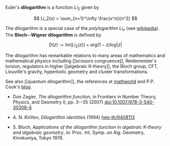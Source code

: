 Euler's __dilogarithm__ is a function $Li_2$ given by

$$
Li_2(x) = \sum_{n=1}^\infty \frac{x^n}{n^2}
$$

The dilogarithm is a special case of the _polylogarithm_ $Li_n$ (see [wikipedia](http://en.wikipedia.org/wiki/Polylogarithm)). The __Bloch--Wigner dilogarithm__ is defined by

$$ D(z) := Im(Li_2(z)) + arg(1-z) log |z| $$

The dilogarithm has remarkable relations to many areas of mathematics and mathematical physics including [[scissors congruence]], Reidemeister's torsion, regulators in higher [[algebraic K-theory]], the Bloch group, CFT, Liouville's gravity, hyperbolic geometry and cluster transformations.  

See also [[quantum dilogarithm]], the references at [mathworld](http://mathworld.wolfram.com/Dilogarithm.html)
and P.P. Cook's [blog](http://ppcook.blogspot.com/2005/12/dilogarithms.html). 

* Don Zagier, _The dilogarithm function_, in Frontiers in Number Theory, Physics, and Geometry II, pp. 3--35 (2007) [doi:10.1007/978-3-540-30308-4](http://dx.doi.org/10.1007/978-3-540-30308-4)

* A. N. Kirillov, _Dilogarithm identities_ (1994) [hep-th/9408113](http://arxiv.org/abs/hep-th/9408113)

* S. Bloch, _Applications of the dilogarithm function in algebraic K-theory
and algebraic geometry_, in: Proc. Int. Symp. on Alg. Geometry, Kinokuniya, Tokyo 1978.